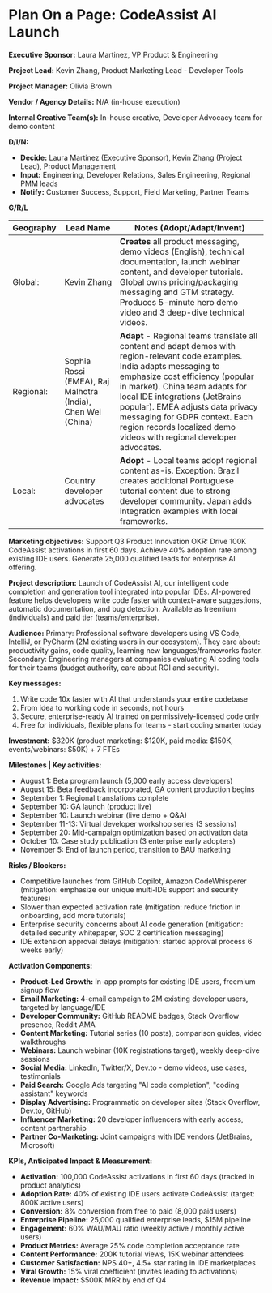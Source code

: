 # Plan On a Page: CodeAssist AI Launch

**Executive Sponsor:** Laura Martinez, VP Product & Engineering

**Project Lead:** Kevin Zhang, Product Marketing Lead - Developer Tools

**Project Manager:** Olivia Brown

**Vendor / Agency Details:** N/A (in-house execution)

**Internal Creative Team(s):** In-house creative, Developer Advocacy team for demo content

**D/I/N:**
- **Decide:** Laura Martinez (Executive Sponsor), Kevin Zhang (Project Lead), Product Management
- **Input:** Engineering, Developer Relations, Sales Engineering, Regional PMM leads
- **Notify:** Customer Success, Support, Field Marketing, Partner Teams

**G/R/L**

| Geography | Lead Name | Notes (Adopt/Adapt/Invent) |
|-----------|-----------|----------------------------|
| Global: | Kevin Zhang | **Creates** all product messaging, demo videos (English), technical documentation, launch webinar content, and developer tutorials. Global owns pricing/packaging messaging and GTM strategy. Produces 5-minute hero demo video and 3 deep-dive technical videos. |
| Regional: | Sophia Rossi (EMEA), Raj Malhotra (India), Chen Wei (China) | **Adapt** - Regional teams translate all content and adapt demos with region-relevant code examples. India adapts messaging to emphasize cost efficiency (popular in market). China team adapts for local IDE integrations (JetBrains popular). EMEA adjusts data privacy messaging for GDPR context. Each region records localized demo videos with regional developer advocates. |
| Local: | Country developer advocates | **Adopt** - Local teams adopt regional content as-is. Exception: Brazil creates additional Portuguese tutorial content due to strong developer community. Japan adds integration examples with local frameworks. |

**Marketing objectives:** Support Q3 Product Innovation OKR: Drive 100K CodeAssist activations in first 60 days. Achieve 40% adoption rate among existing IDE users. Generate 25,000 qualified leads for enterprise AI offering.

**Project description:** Launch of CodeAssist AI, our intelligent code completion and generation tool integrated into popular IDEs. AI-powered feature helps developers write code faster with context-aware suggestions, automatic documentation, and bug detection. Available as freemium (individuals) and paid tier (teams/enterprise).

**Audience:** Primary: Professional software developers using VS Code, IntelliJ, or PyCharm (2M existing users in our ecosystem). They care about: productivity gains, code quality, learning new languages/frameworks faster. Secondary: Engineering managers at companies evaluating AI coding tools for their teams (budget authority, care about ROI and security).

**Key messages:**
1. Write code 10x faster with AI that understands your entire codebase
2. From idea to working code in seconds, not hours
3. Secure, enterprise-ready AI trained on permissively-licensed code only
4. Free for individuals, flexible plans for teams - start coding smarter today

**Investment:** $320K (product marketing: $120K, paid media: $150K, events/webinars: $50K) + 7 FTEs

**Milestones | Key activities:**
- August 1: Beta program launch (5,000 early access developers)
- August 15: Beta feedback incorporated, GA content production begins
- September 1: Regional translations complete
- September 10: GA launch (product live)
- September 10: Launch webinar (live demo + Q&A)
- September 11-13: Virtual developer workshop series (3 sessions)
- September 20: Mid-campaign optimization based on activation data
- October 10: Case study publication (3 enterprise early adopters)
- November 5: End of launch period, transition to BAU marketing

**Risks / Blockers:**
- Competitive launches from GitHub Copilot, Amazon CodeWhisperer (mitigation: emphasize our unique multi-IDE support and security features)
- Slower than expected activation rate (mitigation: reduce friction in onboarding, add more tutorials)
- Enterprise security concerns about AI code generation (mitigation: detailed security whitepaper, SOC 2 certification messaging)
- IDE extension approval delays (mitigation: started approval process 6 weeks early)

**Activation Components:**
- **Product-Led Growth:** In-app prompts for existing IDE users, freemium signup flow
- **Email Marketing:** 4-email campaign to 2M existing developer users, targeted by language/IDE
- **Developer Community:** GitHub README badges, Stack Overflow presence, Reddit AMA
- **Content Marketing:** Tutorial series (10 posts), comparison guides, video walkthroughs
- **Webinars:** Launch webinar (10K registrations target), weekly deep-dive sessions
- **Social Media:** LinkedIn, Twitter/X, Dev.to - demo videos, use cases, testimonials
- **Paid Search:** Google Ads targeting "AI code completion", "coding assistant" keywords
- **Display Advertising:** Programmatic on developer sites (Stack Overflow, Dev.to, GitHub)
- **Influencer Marketing:** 20 developer influencers with early access, content partnership
- **Partner Co-Marketing:** Joint campaigns with IDE vendors (JetBrains, Microsoft)

**KPIs, Anticipated Impact & Measurement:**
- **Activation:** 100,000 CodeAssist activations in first 60 days (tracked in product analytics)
- **Adoption Rate:** 40% of existing IDE users activate CodeAssist (target: 800K active users)
- **Conversion:** 8% conversion from free to paid (8,000 paid users)
- **Enterprise Pipeline:** 25,000 qualified enterprise leads, $15M pipeline
- **Engagement:** 60% WAU/MAU ratio (weekly active / monthly active users)
- **Product Metrics:** Average 25% code completion acceptance rate
- **Content Performance:** 200K tutorial views, 15K webinar attendees
- **Customer Satisfaction:** NPS 40+, 4.5+ star rating in IDE marketplaces
- **Viral Growth:** 15% viral coefficient (invites leading to activations)
- **Revenue Impact:** $500K MRR by end of Q4
